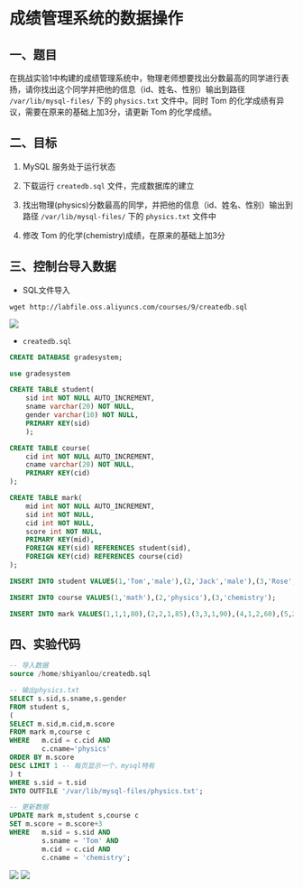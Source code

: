 # 成绩管理系统的数据操作

## 一、题目

在挑战实验1中构建的成绩管理系统中，物理老师想要找出分数最高的同学进行表扬，请你找出这个同学并把他的信息（id、姓名、性别）输出到路径 `/var/lib/mysql-files/` 下的 `physics.txt` 文件中。同时 Tom 的化学成绩有异议，需要在原来的基础上加3分，请更新 Tom 的化学成绩。

## 二、目标

1. MySQL 服务处于运行状态

2. 下载运行 `createdb.sql` 文件，完成数据库的建立

3. 找出物理(physics)分数最高的同学，并把他的信息（id、姓名、性别）输出到路径 `/var/lib/mysql-files/` 下的 `physics.txt` 文件中

4. 修改 Tom 的化学(chemistry)成绩，在原来的基础上加3分

## 三、控制台导入数据

* SQL文件导入

```shell
wget http://labfile.oss.aliyuncs.com/courses/9/createdb.sql
```

![](C:\Users\ASUS\Desktop\programs\数据库\数据库实验\挑2\导入文件.png)

* `createdb.sql` 

```sql
CREATE DATABASE gradesystem;

use gradesystem

CREATE TABLE student(
	sid int NOT NULL AUTO_INCREMENT,
	sname varchar(20) NOT NULL,
	gender varchar(10) NOT NULL,
	PRIMARY KEY(sid)
	);

CREATE TABLE course(
	cid int NOT NULL AUTO_INCREMENT,
	cname varchar(20) NOT NULL,
	PRIMARY KEY(cid)
);

CREATE TABLE mark(
 	mid int NOT NULL AUTO_INCREMENT,
 	sid int NOT NULL,
	cid int NOT NULL,
	score int NOT NULL,
	PRIMARY KEY(mid),
	FOREIGN KEY(sid) REFERENCES student(sid),
	FOREIGN KEY(cid) REFERENCES course(cid)
);

INSERT INTO student VALUES(1,'Tom','male'),(2,'Jack','male'),(3,'Rose','female');

INSERT INTO course VALUES(1,'math'),(2,'physics'),(3,'chemistry');

INSERT INTO mark VALUES(1,1,1,80),(2,2,1,85),(3,3,1,90),(4,1,2,60),(5,2,2,90),(6,3,2,75),(7,1,3,95),(8,2,3,75),(9,3,3,85);
```

## 四、实验代码
```sql
-- 导入数据
source /home/shiyanlou/createdb.sql

-- 输出physics.txt
SELECT s.sid,s.sname,s.gender 
FROM student s,
( 
SELECT m.sid,m.cid,m.score 
FROM mark m,course c 
WHERE 	m.cid = c.cid AND 
		c.cname='physics'
ORDER BY m.score 
DESC LIMIT 1 -- 每页显示一个，mysql特有
) t 
WHERE s.sid = t.sid 
INTO OUTFILE '/var/lib/mysql-files/physics.txt';

-- 更新数据
UPDATE mark m,student s,course c 
SET m.score = m.score+3 
WHERE 	m.sid = s.sid AND 
        s.sname = 'Tom' AND 
        m.cid = c.cid AND 
        c.cname = 'chemistry';
```

![](C:\Users\ASUS\Desktop\programs\数据库\数据库实验\挑2\导入文件.png)
![](C:\Users\ASUS\Desktop\programs\数据库\数据库实验\挑2\运行.png)